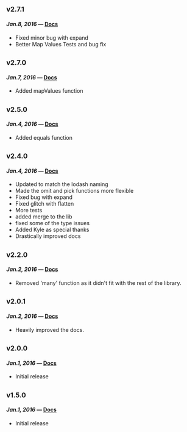 ## <sub>v2.7.1</sub>

#### *Jan.8, 2016* — [Docs](https://rawgit.com/chiedolabs/objob/e70e409c4cd1e89dfc4bc0c56fc412c9680aee66/docs/index.html)

- Fixed minor bug with expand
- Better Map Values Tests and bug fix


## <sub>v2.7.0</sub>

#### *Jan.7, 2016* — [Docs](https://rawgit.com/chiedolabs/objob/8a8ec54420d8a00b573805faeceb77e8dfcbb60a/docs/index.html)

- Added mapValues function
 
## <sub>v2.5.0</sub>

#### *Jan.4, 2016* — [Docs](https://rawgit.com/chiedolabs/objob/2a9beb09cd586fc171666d55ab912192c10e7fc9/docs/index.html)

- Added equals function

## <sub>v2.4.0</sub>

#### *Jan.4, 2016* — [Docs](https://rawgit.com/chiedolabs/objob/5bba647804e42225c74ec771a1426eab8f210716/docs/ob.html)

- Updated to match the lodash naming
- Made the omit and pick functions more flexible
- Fixed bug with expand
- Fixed  glitch with flatten
- More tests
- added merge to the lib
- fixed some of the type issues
- Added Kyle as special thanks
- Drastically improved docs


## <sub>v2.2.0</sub>

#### *Jan.2, 2016* — [Docs](https://rawgit.com/chiedolabs/objob/c60ab4664b3a545b2c74f51a6109834906df1741/docs/ob.html)
* Removed 'many' function as it didn't fit with the rest of the library.


## <sub>v2.0.1</sub>

#### *Jan.2, 2016* — [Docs](https://rawgit.com/chiedolabs/objob/eab24dc9db95c4ed298de54f1d4f72fb551d63f7/docs/ob.html)
* Heavily improved the docs.

## <sub>v2.0.0</sub>

#### *Jan.1, 2016* — [Docs](https://rawgit.com/chiedolabs/objob/b8b9b186bf186848d4ac642159e9540fb666e901/docs/ob.html)

 * Initial release

## <sub>v1.5.0</sub>
#### *Jan.1, 2016* — [Docs](https://github.com/chiedolabs/objob/blob/a764fa3c9b5b4899ac6c29f2530fdf671b690e7b/README.md)

 * Initial release
